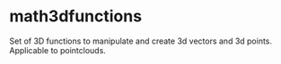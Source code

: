 # math3dfunctions
Set of 3D functions to manipulate and create 3d vectors and 3d points. Applicable to pointclouds.

